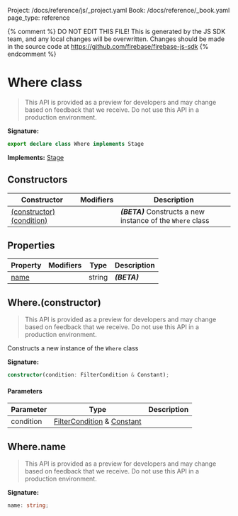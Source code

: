 Project: /docs/reference/js/_project.yaml
Book: /docs/reference/_book.yaml
page_type: reference

{% comment %}
DO NOT EDIT THIS FILE!
This is generated by the JS SDK team, and any local changes will be
overwritten. Changes should be made in the source code at
https://github.com/firebase/firebase-js-sdk
{% endcomment %}

# Where class
> This API is provided as a preview for developers and may change based on feedback that we receive. Do not use this API in a production environment.
> 


<b>Signature:</b>

```typescript
export declare class Where implements Stage 
```
<b>Implements:</b> [Stage](./firestore_.stage.md#stage_interface)

## Constructors

|  Constructor | Modifiers | Description |
|  --- | --- | --- |
|  [(constructor)(condition)](./firestore_.where.md#whereconstructor) |  | <b><i>(BETA)</i></b> Constructs a new instance of the <code>Where</code> class |

## Properties

|  Property | Modifiers | Type | Description |
|  --- | --- | --- | --- |
|  [name](./firestore_.where.md#wherename) |  | string | <b><i>(BETA)</i></b> |

## Where.(constructor)

> This API is provided as a preview for developers and may change based on feedback that we receive. Do not use this API in a production environment.
> 

Constructs a new instance of the `Where` class

<b>Signature:</b>

```typescript
constructor(condition: FilterCondition & Constant);
```

#### Parameters

|  Parameter | Type | Description |
|  --- | --- | --- |
|  condition | [FilterCondition](./firestore_.filtercondition.md#filtercondition_interface) &amp; [Constant](./firestore_.constant.md#constant_class) |  |

## Where.name

> This API is provided as a preview for developers and may change based on feedback that we receive. Do not use this API in a production environment.
> 

<b>Signature:</b>

```typescript
name: string;
```
